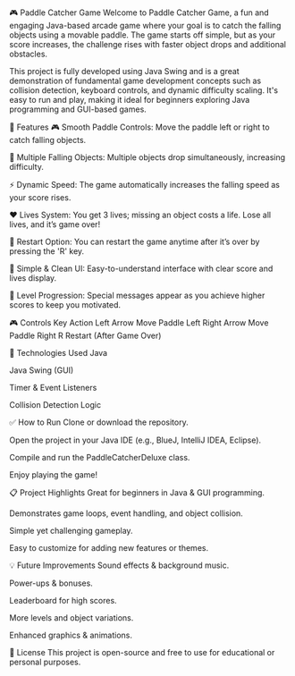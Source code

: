 🎮 Paddle Catcher Game
Welcome to Paddle Catcher Game, a fun and engaging Java-based arcade game where your goal is to catch the falling objects using a movable paddle. The game starts off simple, but as your score increases, the challenge rises with faster object drops and additional obstacles.

This project is fully developed using Java Swing and is a great demonstration of fundamental game development concepts such as collision detection, keyboard controls, and dynamic difficulty scaling. It's easy to run and play, making it ideal for beginners exploring Java programming and GUI-based games.

🚀 Features
🎮 Smooth Paddle Controls: Move the paddle left or right to catch falling objects.

🧩 Multiple Falling Objects: Multiple objects drop simultaneously, increasing difficulty.

⚡ Dynamic Speed: The game automatically increases the falling speed as your score rises.

❤ Lives System: You get 3 lives; missing an object costs a life. Lose all lives, and it’s game over!

🔄 Restart Option: You can restart the game anytime after it’s over by pressing the 'R' key.

🎨 Simple & Clean UI: Easy-to-understand interface with clear score and lives display.

🎯 Level Progression: Special messages appear as you achieve higher scores to keep you motivated.

🎮 Controls
Key	Action
Left Arrow	Move Paddle Left
Right Arrow	Move Paddle Right
R	Restart (After Game Over)

📂 Technologies Used
Java

Java Swing (GUI)

Timer & Event Listeners

Collision Detection Logic

✅ How to Run
Clone or download the repository.

Open the project in your Java IDE (e.g., BlueJ, IntelliJ IDEA, Eclipse).

Compile and run the PaddleCatcherDeluxe class.

Enjoy playing the game!

📋 Project Highlights
Great for beginners in Java & GUI programming.

Demonstrates game loops, event handling, and object collision.

Simple yet challenging gameplay.

Easy to customize for adding new features or themes.

💡 Future Improvements
Sound effects & background music.

Power-ups & bonuses.

Leaderboard for high scores.

More levels and object variations.

Enhanced graphics & animations.

📜 License
This project is open-source and free to use for educational or personal purposes.
